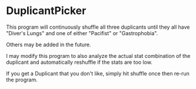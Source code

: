 # DuplicantPicker

This program will continuously shuffle all three duplicants until they all have "Diver's Lungs" and one of either "Pacifist" or "Gastrophobia".

Others may be added in the future.

I may modify this program to also analyze the actual stat combination of the duplicant and automatically reshuffle if the stats are too low.

If you get a Duplicant that you don't like, simply hit shuffle once then re-run the program.
